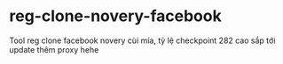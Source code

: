 # reg-clone-novery-facebook
Tool reg clone facebook novery cùi mía, tỷ lệ checkpoint 282 cao sắp tới update thêm proxy hehe
